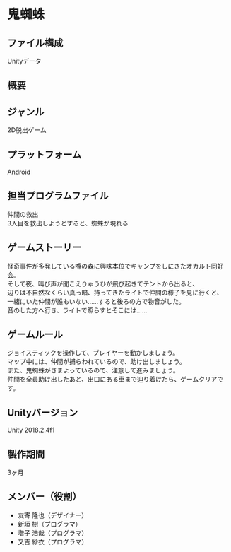 # 鬼蜘蛛

## ファイル構成
Unityデータ

## 概要
## ジャンル
2D脱出ゲーム

## プラットフォーム
Android

## 担当プログラムファイル
仲間の救出  
3人目を救出しようとすると、蜘蛛が現れる

## ゲームストーリー
怪奇事件が多発している噂の森に興味本位でキャンプをしにきたオカルト同好会。  
そして夜、叫び声が聞こえりゅうひが飛び起きてテントから出ると、  
辺りは不自然なくらい真っ暗、持ってきたライトで仲間の様子を見に行くと、  
一緒にいた仲間が誰もいない……すると後ろの方で物音がした。  
音のした方へ行き、ライトで照らすとそこには……

## ゲームルール
ジョイスティックを操作して、プレイヤーを動かしましょう。  
マップ中には、仲間が捕らわれているので、助け出しましょう。  
また、鬼蜘蛛がさまよっているので、注意して進みましょう。  
仲間を全員助け出したあと、出口にある車まで辿り着けたら、ゲームクリアです。

## Unityバージョン
Unity 2018.2.4f1

## 製作期間
3ヶ月

## メンバー（役割）
* 友寄 隆也（デザイナー）
* 新垣 樹（プログラマ）
* 増子 浩哉（プログラマ）
* 又吉 紗衣（プログラマ）